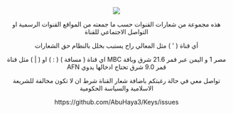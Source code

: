 
<p align="center"> <img src="https://i.imgur.com/ZsrzI9H.jpg">
<p align="center">
هذه مجموعة من شعارات القنوات حسب ما جمعته من المواقع القنوات الرسمية او التواصل الاجتماعي للقناة
<p align="center">
أي قناة ( ' ) مثل المعالي راح يستبب بخلل بالنظام حق الشعارات
<p align="center">
اي قناة ( مسافة ) ( : ) او ( | ) مثل قناة MBC مصر  1 و اليمن عبر قمر 21.6 شرق وباقة AFN قمر 9.0 شرق تحتاج ادخالها يدوي 
<p align="center">
   تواصل معي في حالة رغبتكم باضافة شعار القناة شرط ان لا تكون مخالفة للشريعة الاسلامية والسياسة الحكومية 
 <p align="center">
https://github.com/AbuHaya3/Keys/issues
